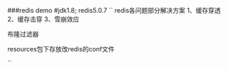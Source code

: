
###redis demo
#jdk1.8; redis5.0.7
``
redis各问题部分解决方案
1、缓存穿透
2、缓存击穿
3、雪崩效应

布隆过滤器

resources包下存放改redis的conf文件

``
